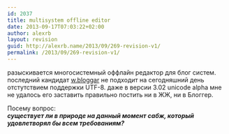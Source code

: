 ```yaml
---
id: 2037
title: multisystem offline editor
date: 2013-09-17T07:03:22+02:00
author: alexrb
layout: revision
guid: http://alexrb.name/2013/09/269-revision-v1/
permalink: /2013/09/269-revision-v1/
---
```

разыскивается многосистемный оффлайн редактор для блог систем.  
последний кандидат <a href="http://wbloggar.com" target="_blank">w.bloggar</a> не подходит на сегодняшний день отстутствием поддержки UTF-8. даже в версии 3.02 unicode alpha мне не удалось его заставить правильно постить ни в ЖЖ, ни в Блоггер.

Посему вопрос:  
_**существует ли в природе на данный момент сабж, который удовлетворял бы всем требованиям?**_